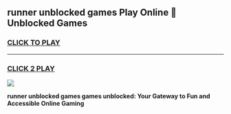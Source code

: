 
## runner unblocked games Play Online 👋 Unblocked Games
<h3>
<a href="https://premium.freeplayer.one?title=runner_unblocked_games&ref=19F">CLICK TO PLAY</a></h3>
<hr>

<h3>
<a href="https://premium.freeplayer.one?title=runner_unblocked_games&ref=19F">CLICK 2 PLAY</a>
  
</h3>

<a href="https://premium.freeplayer.one?title=runner_unblocked_games&ref=19F"><img src="https://clearcache.store/games.png"></a>


**runner unblocked games games unblocked: Your Gateway to Fun and Accessible Online Gaming**
